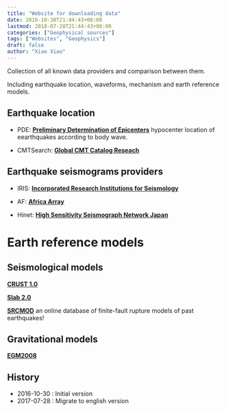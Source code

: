 ```yaml
---
title: "Website for downloading data" 
date: 2016-10-30T21:44:43+08:00
lastmod: 2018-07-28T21:44:43+08:00
categories: ["Geophysical sources"] 
tags: ["Websites", "Geophysics"]
draft: false
author: "Xiao Xiao"
---
```

Collection of all known data providers and comparison between them. 

Including earthquake location, waveforms, mechanism and earth reference models.

## Earthquake location

- PDE: **[Preliminary Determination of Epicenters](https://earthquake.usgs.gov/data/pde.php)** 
hypocenter location of eearthquakes according to body wave.

- CMTSearch: **[Global CMT Catalog Reseach](http://www.globalcmt.org/CMTsearch.html)** 

<!--more-->
## Earthquake seismograms providers 

- IRIS: **[Incorporated Research Institutions for Seismology](https://service.iris.edu/)** 

- AF: **[Africa Array](http://africaarray.psu.edu/stations_data/data.asp)** 

- Hinet: **[High Sensitivity Seismograph Network Japan](http://www.hinet.bosai.go.jp/?LANG=en)**

# Earth reference models 

## Seismological models

**[CRUST 1.0](https://igppweb.ucsd.edu/~gabi/crust1.html)**

**[Slab 2.0](https://www.sciencebase.gov/catalog/item/5aa1b00ee4b0b1c392e86467)**

**[SRCMOD](http://equake-rc.info/SRCMOD/)**
an online database of finite-fault rupture models of past earthquakes!

## Gravitational models 

**[EGM2008](http://earth-info.nga.mil/GandG/wgs84/gravitymod/egm2008/egm08_wgs84.html)**



## History 
*  2016-10-30  : Initial version
*  2017-07-28  : Migrate to english version
